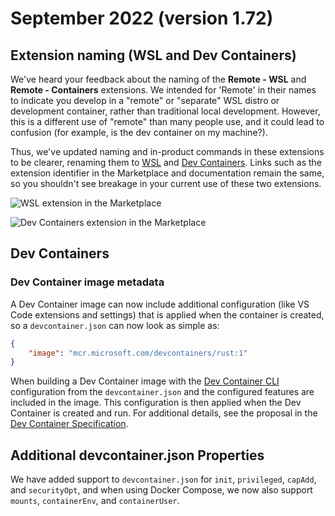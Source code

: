 # September 2022 (version 1.72)

## Extension naming (WSL and Dev Containers)

We've heard your feedback about the naming of the **Remote - WSL** and **Remote - Containers** extensions. We intended for 'Remote' in their names to indicate you develop in a "remote" or "separate" WSL distro or development container, rather than traditional local development. However, this is a different use of "remote" than many people use, and it could lead to confusion (for example, is the dev container on my machine?).

Thus, we've updated naming and in-product commands in these extensions to be clearer, renaming them to [WSL](https://marketplace.visualstudio.com/items?itemName=ms-vscode-remote.remote-wsl) and [Dev Containers](https://marketplace.visualstudio.com/items?itemName=ms-vscode-remote.remote-containers). Links such as the extension identifier in the Marketplace and documentation remain the same, so you shouldn't see breakage in your current use of these two extensions.

![WSL extension in the Marketplace](images/1_72/wsl-extension.png)

![Dev Containers extension in the Marketplace](images/1_72/dev-containers-extension.png)

## Dev Containers

### Dev Container image metadata

A Dev Container image can now include additional configuration (like VS Code extensions and settings) that is applied when the container is created, so a `devcontainer.json` can now look as simple as:

```json
{
    "image": "mcr.microsoft.com/devcontainers/rust:1"
}
```

When building a Dev Container image with the [Dev Container CLI](https://github.com/devcontainers/cli) configuration from the `devcontainer.json` and the configured features are included in the image. This configuration is then applied when the Dev Container is created and run. For additional details, see the proposal in the [Dev Container Specification](https://github.com/devcontainers/spec/blob/main/proposals/image-metadata.md).

## Additional devcontainer.json Properties

We have added support to `devcontainer.json` for `init`, `privileged`, `capAdd`, and `securityOpt`, and when using Docker Compose, we now also support `mounts`, `containerEnv`, and `containerUser`.
